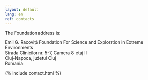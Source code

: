 ```yaml
---
layout: default
lang: en
ref: contacts
---
```


The Foundation address is:

Emil G. Racoviță Foundation For Science and Exploration in Extreme Environments<br />
Strada Clinicilor nr. 5-7, Camera 8, etaj II<br />
Cluj-Napoca, judetul Cluj<br />
Romania

{% include contact.html %}
